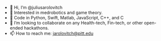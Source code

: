 - 👋 Hi, I’m @juliusarolovitch
- 👀 Interested in medrobotics and game theory.
- 🌱 Code in Python, Swift, Matlab, JavaScript, C++, and C
- 💞️ I’m looking to collaborate on any Health-tech, Fin-tech, or other open-ended hackathons.
- 📫 How to reach me: jarolovitch@pitt.edu

<!---
juliusarolovitch/juliusarolovitch is a ✨ special ✨ repository because its `README.md` (this file) appears on your GitHub profile.
You can click the Preview link to take a look at your changes.
--->
